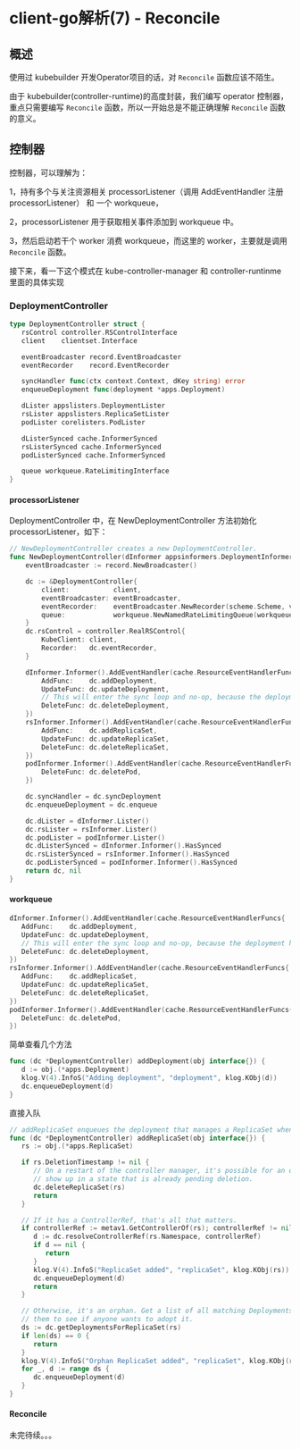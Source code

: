 # client-go解析(7) - Reconcile


## 概述

使用过 kubebuilder 开发Operator项目的话，对 `Reconcile` 函数应该不陌生。

由于 kubebuilder(controller-runtime)的高度封装，我们编写 operator 控制器，重点只需要编写 `Reconcile` 函数，所以一开始总是不能正确理解 `Reconcile` 函数的意义。



## 控制器

控制器，可以理解为：

1，持有多个与关注资源相关 processorListener（调用 AddEventHandler 注册processorListener） 和 一个 workqueue，

2，processorListener 用于获取相关事件添加到 workqueue 中。

3，然后启动若干个 worker 消费 workqueue，而这里的 worker，主要就是调用 `Reconcile` 函数。

接下来，看一下这个模式在 kube-controller-manager 和 controller-runtinme 里面的具体实现

### DeploymentController

```go
type DeploymentController struct {
   rsControl controller.RSControlInterface
   client    clientset.Interface

   eventBroadcaster record.EventBroadcaster
   eventRecorder    record.EventRecorder

   syncHandler func(ctx context.Context, dKey string) error
   enqueueDeployment func(deployment *apps.Deployment)

   dLister appslisters.DeploymentLister
   rsLister appslisters.ReplicaSetLister
   podLister corelisters.PodLister

   dListerSynced cache.InformerSynced
   rsListerSynced cache.InformerSynced
   podListerSynced cache.InformerSynced

   queue workqueue.RateLimitingInterface
}
```

#### processorListener

DeploymentController 中，在 NewDeploymentController 方法初始化 processorListener，如下：

```go
// NewDeploymentController creates a new DeploymentController.
func NewDeploymentController(dInformer appsinformers.DeploymentInformer, rsInformer appsinformers.ReplicaSetInformer, podInformer coreinformers.PodInformer, client clientset.Interface) (*DeploymentController, error) {
	eventBroadcaster := record.NewBroadcaster()

	dc := &DeploymentController{
		client:           client,
		eventBroadcaster: eventBroadcaster,
		eventRecorder:    eventBroadcaster.NewRecorder(scheme.Scheme, v1.EventSource{Component: "deployment-controller"}),
		queue:            workqueue.NewNamedRateLimitingQueue(workqueue.DefaultControllerRateLimiter(), "deployment"),
	}
	dc.rsControl = controller.RealRSControl{
		KubeClient: client,
		Recorder:   dc.eventRecorder,
	}

	dInformer.Informer().AddEventHandler(cache.ResourceEventHandlerFuncs{
		AddFunc:    dc.addDeployment,
		UpdateFunc: dc.updateDeployment,
		// This will enter the sync loop and no-op, because the deployment has been deleted from the store.
		DeleteFunc: dc.deleteDeployment,
	})
	rsInformer.Informer().AddEventHandler(cache.ResourceEventHandlerFuncs{
		AddFunc:    dc.addReplicaSet,
		UpdateFunc: dc.updateReplicaSet,
		DeleteFunc: dc.deleteReplicaSet,
	})
	podInformer.Informer().AddEventHandler(cache.ResourceEventHandlerFuncs{
		DeleteFunc: dc.deletePod,
	})

	dc.syncHandler = dc.syncDeployment
	dc.enqueueDeployment = dc.enqueue

	dc.dLister = dInformer.Lister()
	dc.rsLister = rsInformer.Lister()
	dc.podLister = podInformer.Lister()
	dc.dListerSynced = dInformer.Informer().HasSynced
	dc.rsListerSynced = rsInformer.Informer().HasSynced
	dc.podListerSynced = podInformer.Informer().HasSynced
	return dc, nil
}
```

#### workqueue



```go
dInformer.Informer().AddEventHandler(cache.ResourceEventHandlerFuncs{
   AddFunc:    dc.addDeployment,
   UpdateFunc: dc.updateDeployment,
   // This will enter the sync loop and no-op, because the deployment has been deleted from the store.
   DeleteFunc: dc.deleteDeployment,
})
rsInformer.Informer().AddEventHandler(cache.ResourceEventHandlerFuncs{
   AddFunc:    dc.addReplicaSet,
   UpdateFunc: dc.updateReplicaSet,
   DeleteFunc: dc.deleteReplicaSet,
})
podInformer.Informer().AddEventHandler(cache.ResourceEventHandlerFuncs{
   DeleteFunc: dc.deletePod,
})
```

简单查看几个方法

```go
func (dc *DeploymentController) addDeployment(obj interface{}) {
   d := obj.(*apps.Deployment)
   klog.V(4).InfoS("Adding deployment", "deployment", klog.KObj(d))
   dc.enqueueDeployment(d)
}
```

直接入队

```go
// addReplicaSet enqueues the deployment that manages a ReplicaSet when the ReplicaSet is created.
func (dc *DeploymentController) addReplicaSet(obj interface{}) {
   rs := obj.(*apps.ReplicaSet)

   if rs.DeletionTimestamp != nil {
      // On a restart of the controller manager, it's possible for an object to
      // show up in a state that is already pending deletion.
      dc.deleteReplicaSet(rs)
      return
   }

   // If it has a ControllerRef, that's all that matters.
   if controllerRef := metav1.GetControllerOf(rs); controllerRef != nil {
      d := dc.resolveControllerRef(rs.Namespace, controllerRef)
      if d == nil {
         return
      }
      klog.V(4).InfoS("ReplicaSet added", "replicaSet", klog.KObj(rs))
      dc.enqueueDeployment(d)
      return
   }

   // Otherwise, it's an orphan. Get a list of all matching Deployments and sync
   // them to see if anyone wants to adopt it.
   ds := dc.getDeploymentsForReplicaSet(rs)
   if len(ds) == 0 {
      return
   }
   klog.V(4).InfoS("Orphan ReplicaSet added", "replicaSet", klog.KObj(rs))
   for _, d := range ds {
      dc.enqueueDeployment(d)
   }
}
```

#### Reconcile





未完待续。。。

